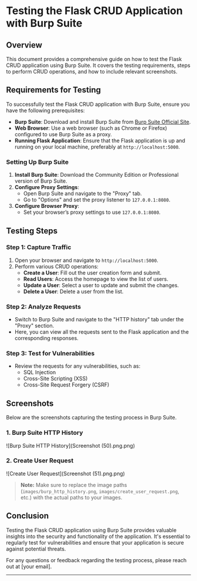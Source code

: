 # Testing the Flask CRUD Application with Burp Suite

## Overview
This document provides a comprehensive guide on how to test the Flask CRUD application using Burp Suite. It covers the testing requirements, steps to perform CRUD operations, and how to include relevant screenshots.

## Requirements for Testing
To successfully test the Flask CRUD application with Burp Suite, ensure you have the following prerequisites:

- **Burp Suite**: Download and install Burp Suite from [Burp Suite Official Site](https://portswigger.net/burp).
- **Web Browser**: Use a web browser (such as Chrome or Firefox) configured to use Burp Suite as a proxy.
- **Running Flask Application**: Ensure that the Flask application is up and running on your local machine, preferably at `http://localhost:5000`.

### Setting Up Burp Suite
1. **Install Burp Suite**: Download the Community Edition or Professional version of Burp Suite.
2. **Configure Proxy Settings**:
   - Open Burp Suite and navigate to the "Proxy" tab.
   - Go to "Options" and set the proxy listener to `127.0.0.1:8080`.
3. **Configure Browser Proxy**:
   - Set your browser’s proxy settings to use `127.0.0.1:8080`.

## Testing Steps
### Step 1: Capture Traffic
1. Open your browser and navigate to `http://localhost:5000`.
2. Perform various CRUD operations:
   - **Create a User**: Fill out the user creation form and submit.
   - **Read Users**: Access the homepage to view the list of users.
   - **Update a User**: Select a user to update and submit the changes.
   - **Delete a User**: Delete a user from the list.

### Step 2: Analyze Requests
- Switch to Burp Suite and navigate to the "HTTP history" tab under the "Proxy" section.
- Here, you can view all the requests sent to the Flask application and the corresponding responses.

### Step 3: Test for Vulnerabilities
- Review the requests for any vulnerabilities, such as:
  - SQL Injection
  - Cross-Site Scripting (XSS)
  - Cross-Site Request Forgery (CSRF)

## Screenshots
Below are the screenshots capturing the testing process in Burp Suite.

### 1. Burp Suite HTTP History
![Burp Suite HTTP History](Screenshot (50).png.png)

### 2. Create User Request
![Create User Request](Screenshot (51).png.png)



> **Note:** Make sure to replace the image paths (`images/burp_http_history.png`, `images/create_user_request.png`, etc.) with the actual paths to your images.

## Conclusion
Testing the Flask CRUD application using Burp Suite provides valuable insights into the security and functionality of the application. It's essential to regularly test for vulnerabilities and ensure that your application is secure against potential threats.

For any questions or feedback regarding the testing process, please reach out at [your email].

---
